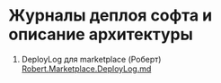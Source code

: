 # Журналы деплоя софта и описание архитектуры

1. DeployLog для marketplace (Роберт) [Robert.Marketplace.DeployLog.md](https://github.com/Sirius-social/deploy-logs/blob/master/Robert.Marketplace.DeployLog.md)
